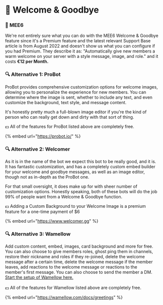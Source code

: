 # 👑 Welcome & Goodbye

### 👑 MEE6

We're not entirely sure what you can do with the MEE6 Welcome & Goodbye feature since it's a Premium feature and the latest relevant Support Base article is from August 2022 and doesn't show us what you can configure if you had Premium. They describe it as: "Automatically give new members a warm welcome on your server with a style message, image, and role." and it costs **€12 per Month.**

### 🔍 Alternative 1: ProBot

ProBot provides comprehensive customization options for welcome images, allowing you to personalize the experience for new members. You can determine where the image is sent, whether to include any text, and even customize the background, text style, and message content.

It's honestly pretty much a full-blown image editor if you're the kind of person who can really get down and dirty with that sort of thing.

💵 All of the features for ProBot listed above are completely free.

{% embed url="https://probot.io/" %}

### 🔍 Alternative 2: Welcomer

As it is in the name of the bot we expect this bot to be really good, and it is. It has fantastic customization, and has a completely custom embed builder for your welcome and goodbye messages, as well as an image editor, though not as in-depth as the ProBot one.

For that small oversight, it does make up for with sheer number of customization options. Honestly speaking, both of these bots will do the job 99% of people want from a Welcome & Goodbye function.

💵 Adding a Custom Background to your Welcome Image is a premium feature for a one-time payment of $6

{% embed url="https://www.welcomer.gg" %}

### 🔍 Alternative 3: Wamellow

Add custom content, embed, images, card background and more for free. You can also choose to give members roles, ghost ping them in channels, restore their nickname and roles if they re-joined, delete the welcome message after a certain time, delete the welcome message if the member leaves, add reactions to the welcome message or reactions to the member's first message. You can also choose to send the member a DM. [Start the setup of Wamellow here.\
](https://wamellow.com/dashboard?to=greeting/welcome)\
&#x20;💵 All of the features for Wamellow listed above are completely free.

{% embed url="https://wamellow.com/docs/greetings" %}
